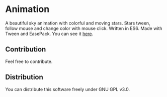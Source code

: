 # Animation

A beautiful sky animation with colorful and moving stars. Stars tween, follow mouse and change color with mouse click. Written in ES6\. Made with Tween and EasePack. You can see it [here](https://berkerol.github.io/animation/animation.html).

## Contribution

Feel free to contribute.

## Distribution

You can distribute this software freely under GNU GPL v3.0.
